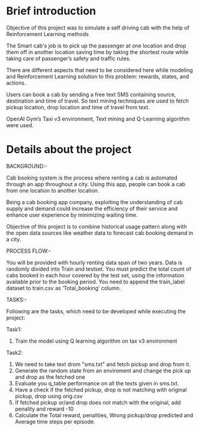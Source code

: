 # Brief introduction

Objective of this project was to simulate a self driving cab with the help of Reinforcement Learning methods

The Smart cab's job is to pick up the passenger at one location and drop them off in another location saving time by taking the shortest route while taking care of passenger’s safety and traffic rules.

There are different aspects that need to be considered here while modeling and Reinforcement Learning solution to this problem: rewards, states, and actions.

Users can book a cab by sending a free text SMS containing source, destination and time of travel. So text mining techniques are used to fetch pickup location, drop location and time of travel from text.

OpenAI Gym’s Taxi v3 environment, Text mining and Q-Learning algorithm were used.

# Details about the project

BACKGROUND:-

Cab booking system is the process where renting a cab is automated through an app throughout a city. Using this app, people can book a cab from one location to another location.

Being a cab booking app company, exploiting the understanding of cab supply and demand could increase the efficiency of their service and enhance user experience by minimizing waiting time.

Objective of this project is to combine historical usage pattern along with the open data sources like weather data to forecast cab booking demand in a city.

PROCESS FLOW:-

You will be provided with hourly renting data span of two years. Data is randomly divided into Train and  testset.
You must predict the total count of cabs booked in each hour covered by the test set, using the information available prior to the booking period.
You need to append the train_label dataset to train.csv as ‘Total_booking’ column.

TASKS:-

Following are the tasks, which need to be developed while executing the project:

Task1:

1) Train the model using Q learning algorithm on tax v3 environment

Task2:

1) We need to take text drom "sms.txt" and fetch pickup and drop from it.
2) Generate the random state from an enviroment and change the pick up and drop as the fetched one
3) Evaluate you q_table performance on all the texts given in sms.txt.
4) Have a check if the fetched pickup, drop is not matching with original pickup, drop using orig.csv
5) If fetched pickup or/and drop does not match with the original, add penality and reward -10
6) Calculate the Total reward, penalities, Wrong pickup/drop predicted and Average time steps per episode.

